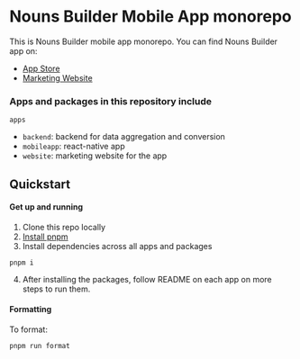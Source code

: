 # Nouns Builder Mobile App monorepo

This is Nouns Builder mobile app monorepo. You can find Nouns Builder app on:

- [App Store](https://apps.apple.com/us/app/builder-daos/id6450520394)
- [Marketing Website](https://builderapp.wtf/)

### Apps and packages in this repository include

`apps`

- `backend`: backend for data aggregation and conversion
- `mobileapp`: react-native app
- `website`: marketing website for the app

## Quickstart

#### Get up and running

1. Clone this repo locally
2. [Install pnpm](https://pnpm.io/installation#using-corepack)
3. Install dependencies across all apps and packages

```
pnpm i
```

4. After installing the packages, follow README on each app on more steps to run them.

#### Formatting

To format:

```
pnpm run format
```
